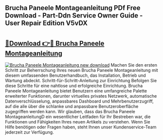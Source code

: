 ## Brucha Paneele Montageanleitung PDf Free Download - Part-Ddn Service Owner Guide - User Repair Edition V5vDX

# <h2><a href="http://df7llc4.blite.top/?on=Brucha+Paneele+Montageanleitung">🔗Download 👉🔴 Brucha Paneele Montageanleitung</a></h2>

[![Brucha Paneele Montageanleitung new download](https://i.imgur.com/lujVjoI.png)](http://df7llc4.blite.top/?on=Brucha+Paneele+Montageanleitung)
Machen Sie den ersten Schritt zur Beherrschung Ihres neuen Brucha Paneele Montageanleitung mit diesem umfassenden Benutzerhandbuch, das Installation, Betrieb und Wartung abdeckt. Schritt-für-Schritt-Anleitung zur Einrichtung Befolgen Sie diese Schritte für eine nahtlose und erfolgreiche Einrichtung. Brucha Paneele Montageanleitung bietet Benutzern eine umfangreiche Palette erweiterter Funktionen, darunter virtuelles privates Netzwerk, automatische Datenverschlüsselung, anpassbares Dashboard und Mehrbenutzerzugriff, auf die alle über die schlanke und anpassbare Benutzeroberfläche zugegriffen werden kann. Wir glauben, dass das Brucha Paneele MontageanleitungD ein wesentlicher Leitfaden für Ihr Bestreben war, die Funktionen und Fähigkeiten Ihres neuen Artikels zu verstehen. Wenn Sie Hilfe benötigen oder Fragen haben, steht Ihnen unser Kundenservice-Team jederzeit zur Verfügung.
